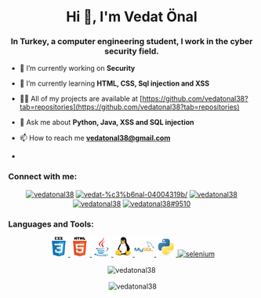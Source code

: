 <h1 align="center">Hi 👋, I'm Vedat Önal</h1>
<h3 align="center">In Turkey, a computer engineering student, I work in the cyber security field.</h3>

- 🔭 I’m currently working on **Security**

- 🌱 I’m currently learning **HTML, CSS, Sql injection and XSS**

- 👨‍💻 All of my projects are available at [https://github.com/vedatonal38?tab=repositories](https://github.com/vedatonal38?tab=repositories)

- 💬 Ask me about **Python, Java, XSS and SQL injection**

- 📫 How to reach me **vedatonal38@gmail.com**
- 
<h3 align="left">Connect with me:</h3>
<p align="center">
<a href="https://twitter.com/vedatonal38" target="blank"><img align="center" src="https://cdn.jsdelivr.net/npm/simple-icons@3.0.1/icons/twitter.svg" alt="vedatonal38" height="30" width="40" /></a>
<a href="https://linkedin.com/in/vedat-%c3%b6nal-04004319b/" target="blank"><img align="center" src="https://cdn.jsdelivr.net/npm/simple-icons@3.0.1/icons/linkedin.svg" alt="vedat-%c3%b6nal-04004319b/" height="30" width="40" /></a>
<a href="https://fb.com/vedatonal38" target="blank"><img align="center" src="https://cdn.jsdelivr.net/npm/simple-icons@3.0.1/icons/facebook.svg" alt="vedatonal38" height="30" width="40" /></a>
<a href="https://instagram.com/vedatonal38" target="blank"><img align="center" src="https://cdn.jsdelivr.net/npm/simple-icons@3.0.1/icons/instagram.svg" alt="vedatonal38" height="30" width="40" /></a>
<a href="https://discord.gg/vedatonal38#9510" target="blank"><img align="center" src="https://cdn.jsdelivr.net/npm/simple-icons@3.0.1/icons/discord.svg" alt="vedatonal38#9510" height="30" width="40" /></a>
</p>

<h3 align="left">Languages and Tools:</h3>
<p align="center"> 
  <a href="https://www.w3schools.com/css/" target="_blank"> <img src="https://raw.githubusercontent.com/devicons/devicon/master/icons/css3/css3-original-wordmark.svg" alt="css3" width="40" height="40"/> </a> <a href="https://www.w3.org/html/" target="_blank"> <img src="https://raw.githubusercontent.com/devicons/devicon/master/icons/html5/html5-original-wordmark.svg" alt="html5" width="40" height="40"/> </a> <a href="https://www.java.com" target="_blank"> <img src="https://raw.githubusercontent.com/devicons/devicon/master/icons/java/java-original.svg" alt="java" width="40" height="40"/> </a> <a href="https://www.linux.org/" target="_blank"> <img src="https://raw.githubusercontent.com/devicons/devicon/master/icons/linux/linux-original.svg" alt="linux" width="40" height="40"/> </a> <a href="https://www.mysql.com/" target="_blank"> <img src="https://raw.githubusercontent.com/devicons/devicon/master/icons/mysql/mysql-original-wordmark.svg" alt="mysql" width="40" height="40"/> </a> <a href="https://www.python.org" target="_blank"> <img src="https://raw.githubusercontent.com/devicons/devicon/master/icons/python/python-original.svg" alt="python" width="40" height="40"/> </a> <a href="https://www.selenium.dev" target="_blank"> <img src="https://raw.githubusercontent.com/detain/svg-logos/780f25886640cef088af994181646db2f6b1a3f8/svg/selenium-logo.svg" alt="selenium" width="40" height="40"/> </a> </p>

<p align="center"><img align="center" src="https://github-readme-stats.vercel.app/api/top-langs?username=vedatonal38&show_icons=true&locale=en&layout=compact" alt="vedatonal38" /></p>

<p align="center">&nbsp;<img align="center" src="https://github-readme-stats.vercel.app/api?username=vedatonal38&show_icons=true&locale=en" alt="vedatonal38" /></p>

